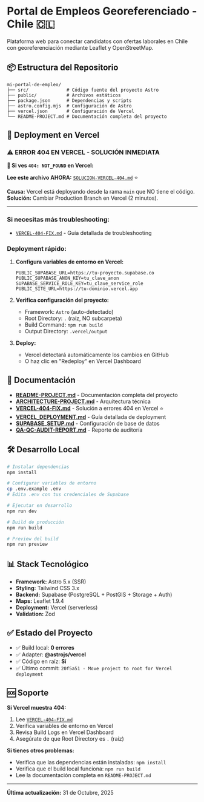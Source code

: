 # Portal de Empleos Georeferenciado - Chile 🇨🇱

Plataforma web para conectar candidatos con ofertas laborales en Chile con georeferenciación mediante Leaflet y OpenStreetMap.

## 📦 Estructura del Repositorio

```
mi-portal-de-empleo/
├── src/              # Código fuente del proyecto Astro
├── public/           # Archivos estáticos
├── package.json      # Dependencias y scripts
├── astro.config.mjs  # Configuración de Astro
├── vercel.json       # Configuración de Vercel
└── README-PROJECT.md # Documentación completa del proyecto
```

## 🚀 Deployment en Vercel

### ⚠️ ERROR 404 EN VERCEL - SOLUCIÓN INMEDIATA

**🔴 Si ves `404: NOT_FOUND` en Vercel:**

**Lee este archivo AHORA:** [`SOLUCION-VERCEL-404.md`](./SOLUCION-VERCEL-404.md) ⭐

**Causa:** Vercel está deployando desde la rama `main` que NO tiene el código.
**Solución:** Cambiar Production Branch en Vercel (2 minutos).

---

### Si necesitas más troubleshooting:

- [`VERCEL-404-FIX.md`](./VERCEL-404-FIX.md) - Guía detallada de troubleshooting

### Deployment rápido:

1. **Configura variables de entorno en Vercel:**
   ```
   PUBLIC_SUPABASE_URL=https://tu-proyecto.supabase.co
   PUBLIC_SUPABASE_ANON_KEY=tu_clave_anon
   SUPABASE_SERVICE_ROLE_KEY=tu_clave_service_role
   PUBLIC_SITE_URL=https://tu-dominio.vercel.app
   ```

2. **Verifica configuración del proyecto:**
   - Framework: `Astro` (auto-detectado)
   - Root Directory: `.` (raíz, NO subcarpeta)
   - Build Command: `npm run build`
   - Output Directory: `.vercel/output`

3. **Deploy:**
   - Vercel detectará automáticamente los cambios en GitHub
   - O haz clic en "Redeploy" en Vercel Dashboard

## 📖 Documentación

- **[README-PROJECT.md](./README-PROJECT.md)** - Documentación completa del proyecto
- **[ARCHITECTURE-PROJECT.md](./ARCHITECTURE-PROJECT.md)** - Arquitectura técnica
- **[VERCEL-404-FIX.md](./VERCEL-404-FIX.md)** - Solución a errores 404 en Vercel ⭐
- **[VERCEL_DEPLOYMENT.md](./VERCEL_DEPLOYMENT.md)** - Guía detallada de deployment
- **[SUPABASE_SETUP.md](./SUPABASE_SETUP.md)** - Configuración de base de datos
- **[QA-QC-AUDIT-REPORT.md](./QA-QC-AUDIT-REPORT.md)** - Reporte de auditoría

## 🛠️ Desarrollo Local

```bash
# Instalar dependencias
npm install

# Configurar variables de entorno
cp .env.example .env
# Edita .env con tus credenciales de Supabase

# Ejecutar en desarrollo
npm run dev

# Build de producción
npm run build

# Preview del build
npm run preview
```

## 📊 Stack Tecnológico

- **Framework:** Astro 5.x (SSR)
- **Styling:** Tailwind CSS 3.x
- **Backend:** Supabase (PostgreSQL + PostGIS + Storage + Auth)
- **Maps:** Leaflet 1.9.4
- **Deployment:** Vercel (serverless)
- **Validation:** Zod

## ✅ Estado del Proyecto

- ✅ Build local: **0 errores**
- ✅ Adapter: **@astrojs/vercel**
- ✅ Código en raíz: **Sí**
- ✅ Último commit: `20f5a51 - Move project to root for Vercel deployment`

## 🆘 Soporte

**Si Vercel muestra 404:**
1. Lee [`VERCEL-404-FIX.md`](./VERCEL-404-FIX.md)
2. Verifica variables de entorno en Vercel
3. Revisa Build Logs en Vercel Dashboard
4. Asegúrate de que Root Directory es `.` (raíz)

**Si tienes otros problemas:**
- Verifica que las dependencias están instaladas: `npm install`
- Verifica que el build local funciona: `npm run build`
- Lee la documentación completa en `README-PROJECT.md`

---

**Última actualización:** 31 de Octubre, 2025
